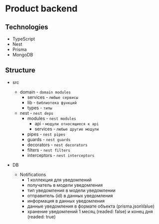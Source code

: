 # Product backend

## Technologies

- TypeScript
- Nest
- Prisma
- MongoDB

## Structure

- src
    - domain - `domain modules`
        - services - `любые сервисы`
        - lib - `библиотека функций`
        - types - `типы`
    - nest - `nest deps`
        - modules - `nest modules`
            - api - `модули относящиеся к api`
            - services - `любые другие модули`
        - pipes - `nest pipes`
        - guards - `nest guards`
        - decorators - `nest decorators`
        - filters - `nest filters`
        - interceptors - `nest interceptors`


- DB
    - Notifications
        - 1 коллекция для уведомлений
        - получатель в модели уведомления
        - тип уведомления в модели уведомлении
        - отправитель (id) в данных уведомления
        - информация в данных уведомления
        - данные уведомления в формате объекта (prisma.jsonValue)
        - хранение уведомлений 1 месяц (readed: false) и конец дня (readed: true)